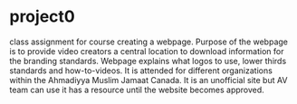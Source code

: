 # project0
class assignment for course
creating a webpage.
Purpose of the webpage is to provide video creators a central location to download information for the branding standards.
Webpage explains what logos to use, lower thirds standards and how-to-videos.
It is attended for different organizations within the Ahmadiyya Muslim Jamaat Canada.
It is an unofficial site but AV team can use it has a resource until the website becomes approved.
